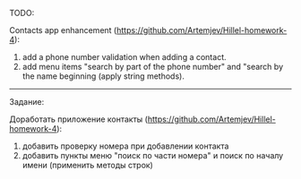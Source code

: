 TODO:

Contacts app enhancement (https://github.com/Artemjev/Hillel-homework-4):
1) add a phone number validation when adding a contact.
2) add menu items "search by part of the phone number" and "search by the name beginning (apply string methods).
----------------------------------------
Задание: 

Доработать приложение контакты (https://github.com/Artemjev/Hillel-homework-4):
1) добавить проверку номера при добавлении контакта
2) добавить пункты меню "поиск по части номера" и поиск по началу имени (применить методы строк)
